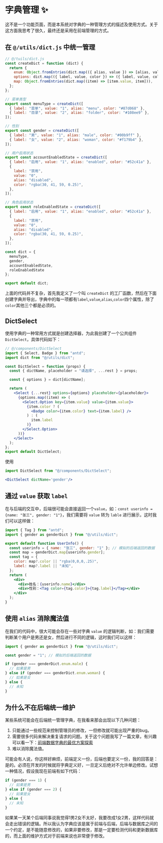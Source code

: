 # 字典管理 ✨
这不是一个功能页面，而是本系统对字典的一种管理方式的描述及使用方式。关于这方面我思考了很久，最终还是采用在前端管理的方式。

## 在 `@/utils/dict.js` 中统一管理

```js
// @/tuils/dict.js
const createDict = function (dict) {
  return {
    enum: Object.fromEntries(dict.map(({ alias, value }) => [alias, value])),
    options: dict.map(({ label, value, color }) => ({ label, value, color })),
    map: Object.fromEntries(dict.map((item) => [item.value, item])),
  };
};

// 菜单类型
export const menuType = createDict([
  { label: "菜单", value: "1", alias: "menu", color: "#87d068" },
  { label: "目录", value: "2", alias: "folder", color: "#108ee9" },
]);

// 性别
export const gender = createDict([
  { label: "男", value: "1", alias: "male", color: "#00b9ff" },
  { label: "女", value: "2", alias: "woman", color: "#f179b4" },
]);

// 用户启用状态
export const accountEnabledState = createDict([
  { label: "启用", value: "1", alias: "enabled", color: "#52c41a" },
  {
    label: "禁用",
    value: "0",
    alias: "disabled",
    color: "rgba(30, 41, 59, 0.25)",
  },
]);

// 角色启用状态
export const roleEnabledState = createDict([
  { label: "启用", value: "1", alias: "enabled", color: "#52c41a" },
  {
    label: "禁用",
    value: "0",
    alias: "disabled",
    color: "rgba(30, 41, 59, 0.25)",
  },
]);

const dict = {
  menuType,
  gender,
  accountEnabledState,
  roleEnabledState
};

export default dict;

```
上面的代码并不复杂，首先我定义了一个叫 `createDict` 的工厂函数，然后在下面创建字典并导出，字典中的每一项都有`label`,`value`,`alias`,`color`四个属性，除了`color`其他三个都是必须的。

## DictSelect
使用字典的一种常用方式就是创建选择器，为此我创建了一个公共组件`DictSelect`，具体代码如下：
```jsx
// @/components/DictSelect
import { Select, Badge } from "antd";
import dict from "@/utils/dict";

const DictSelect = function (props) {
  const { dictName, placeholder = "请选择", ...rest } = props;

  const { options } = dict[dictName];

  return (
    <Select {...rest} options={options} placeholder={placeholder}>
      {options.map((item) => (
        <Select.Option key={item.value} value={item.value}>
          {item.color ? (
            <Badge color={item.color} text={item.label} />
          ) : (
            item.label
          )}
        </Select.Option>
      ))}
    </Select>
  );
};
export default DictSelect;

```

使用
```jsx
import DictSelect from "@/components/DictSelect";

<DictSelect dictName='gender'/>
```

## 通过 `value` 获取 `label`
在与后端的交互中，后端很可能会直接返回一个`value`，如：`const userinfo = {name: "张三", gender: "1"}`，我们需要将 `value` 转为 `lable` 进行展示，这时我们可以这样做：
```jsx
import { Tag } from "antd";
import { gender as genderDict } from "@/utils/dict";

export default function UserInfo() {
  const userinfo = { name: "张三", gender: "1" }; // 模拟的后端返回的数据
  const map = genderDict.map[userinfo.gender];
  const tag = {
    color: map?.color || "rgba(0,0,0,.25)",
    label: map?.label || "未知",
  };
  return (
    <div>
      <div>姓名：{userinfo.name}</div>
      <div>性别：<Tag color={tag.color}>{tag.label}</Tag></div>
    </div>
  );
}
```

## 使用 `alias` 消除魔法值
在我们的代码中，很大可能会存在一些对字典 `value` 的逻辑判断，如：我们需要判断某个用户是男还是女，然后进行不同的逻辑，这时我们可以这样：
```js
import { gender as genderDict } from "@/utils/dict";

const gender = "1"; // 模拟的后端返回的数据

if (gender === genderDict.enum.male) {
  // 如果是男
} else if (gender === genderDict.enum.woman) {
  // 如果是女
} else {
  // 未知
}
```

## 为什么不在后端统一维护
某些系统可能会在后端统一管理字典，在我看来那会出现以下几种问题：
1. 只能通过一些规范来控制管理员的修改，一但修改就可能出现严重的bug。
2. 需要很多代码来解决重复请求的问题。关于这个问题我写了一篇文章，有兴趣可以看一下：[前端数据字典的最优方案探索](https://juejin.cn/post/6949080259438313509)
3. 难以消除魔法值。

可能会有人说，你这样好麻烦，前端定义一份，后端也要定义一份，我的回答是：是的。必须在开发的时候就将字典定义好，一旦定义后绝对不允许单边修改。试想一种情况，假设我现在前端有如下代码：
```js
if (gender === 1) {
  // 如果是男
} else if (gender === 2) {
  // 如果是女
} else {
  // 未知
}
```
如果某一天某个后端同事说我觉得1男2女不太好，我要改成1女2男，这样代码就会走出错误的逻辑。所以我认为字典应该是属于前端与后端，后端与数据库之间的一个约定，是不能随意修改的，如果非要修改，那是一定要检测代码和更新数据库的，而上面的维护方式对于前端来说也非常便于修改。